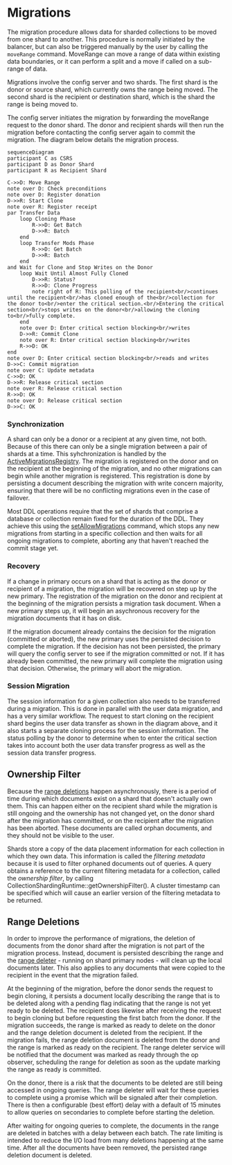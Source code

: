 # Migrations

The migration procedure allows data for sharded collections to be moved from one shard to another. This procedure is normally initiated by the balancer, but can also be triggered manually by the user by calling the `moveRange` command. MoveRange can move a range of data within existing data boundaries, or it can perform a split and a move if called on a sub-range of data.

Migrations involve the config server and two shards. The first shard is the donor or source shard, which currently owns the range being moved. The second shard is the recipient or destination shard, which is the shard the range is being moved to.

The config server initiates the migration by forwarding the moveRange request to the donor shard. The donor and recipient shards will then run the migration before contacting the config server again to commit the migration. The diagram below details the migration process.

```mermaid
sequenceDiagram
participant C as CSRS
participant D as Donor Shard
participant R as Recipient Shard

C->>D: Move Range
note over D: Check preconditions
note over D: Register donation
D->>R: Start Clone
note over R: Register receipt
par Transfer Data
    loop Cloning Phase
        R->>D: Get Batch
        D->>R: Batch
    end
    loop Transfer Mods Phase
        R->>D: Get Batch
        D->>R: Batch
    end
and Wait for Clone and Stop Writes on the Donor
    loop Wait Until Almost Fully Cloned
        D->>R: Status?
        R->>D: Clone Progress
        note right of R: This polling of the recipient<br/>continues until the recipient<br/>has cloned enough of the<br/>collection for the donor to<br/>enter the critical section.<br/>Entering the critical section<br/>stops writes on the donor<br/>allowing the cloning to<br/>fully complete.
    end
    note over D: Enter critical section blocking<br/>writes
    D->>R: Commit Clone
    note over R: Enter critical section blocking<br/>writes
    R->>D: OK
end
note over D: Enter critical section blocking<br/>reads and writes
D->>C: Commit migration
note over C: Update metadata
C->>D: OK
D->>R: Release critical section
note over R: Release critical section
R->>D: OK
note over D: Release critical section
D->>C: OK
```

### Synchronization

A shard can only be a donor or a recipient at any given time, not both. Because of this there can only be a single migration between a pair of shards at a time. This syhchronization is handled by the [ActiveMigrationsRegistry](https://github.com/mongodb/mongo/blob/r6.0.0/src/mongo/db/s/active_migrations_registry.h). The migration is registered on the donor and on the recipient at the beginning of the migration, and no other migrations can begin while another migration is registered. This registration is done by persisting a document describing the migration with write concern majority, ensuring that there will be no conflicting migrations even in the case of failover.

Most DDL operations require that the set of shards that comprise a database or collection remain fixed for the duration of the DDL. They achieve this using the [setAllowMigrations](https://github.com/mongodb/mongo/blob/r6.0.0/src/mongo/db/s/config/configsvr_set_allow_migrations_command.cpp) command, which stops any new migrations from starting in a specific collection and then waits for all ongoing migrations to complete, aborting any that haven't reached the commit stage yet.

### Recovery

If a change in primary occurs on a shard that is acting as the donor or recipient of a migration, the migration will be recovered on step up by the new primary. The registration of the migration on the donor and recipient at the beginning of the migration persists a migration task document. When a new primary steps up, it will begin an asychronous recovery for the migration documents that it has on disk.

If the migration document already contains the decision for the migration (committed or aborted), the new primary uses the persisted decision to complete the migration. If the decision has not been persisted, the primary will query the config server to see if the migration committed or not. If it has already been committed, the new primary will complete the migration using that decision. Otherwise, the primary will abort the migration.

### Session Migration

The session information for a given collection also needs to be transferred during a migration. This is done in parallel with the user data migration, and has a very similar workflow. The request to start cloning on the recipient shard begins the user data transfer as shown in the diagram above, and it also starts a separate cloning process for the session information. The status polling by the donor to determine when to enter the critical section takes into account both the user data transfer progress as well as the session data transfer progress.

## Ownership Filter

Because the [range deletions](#range-deletions) happen asynchronously, there is a period of time during which documents exist on a shard that doesn't actually own them. This can happen either on the recipient shard while the migration is still ongoing and the ownership has not changed yet, on the donor shard after the migration has committed, or on the recipient after the migration has been aborted. These documents are called orphan documents, and they should not be visible to the user.

Shards store a copy of the data placement information for each collection in which they own data. This information is called the _filtering metadata_ because it is used to filter orphaned documents out of queries. A query obtains a reference to the current filtering metadata for a collection, called the _ownership filter_, by calling CollectionShardingRuntime::getOwnershipFilter(). A cluster timestamp can be specified which will cause an earlier version of the filtering metadata to be returned.

## Range Deletions

In order to improve the performance of migrations, the deletion of documents from the donor shard after the migration is not part of the migration process. Instead, document is persisted describing the range and the [range deleter](https://github.com/mongodb/mongo/blob/r6.2.0/src/mongo/db/s/range_deleter_service.h) - running on shard primary nodes - will clean up the local documents later. This also applies to any documents that were copied to the recipient in the event that the migration failed.

At the beginning of the migration, before the donor sends the request to begin cloning, it persists a document locally describing the range that is to be deleted along with a pending flag indicating that the range is not yet ready to be deleted. The recipient does likewise after receiving the request to begin cloning but before requesting the first batch from the donor. If the migration succeeds, the range is marked as ready to delete on the donor and the range deletion document is deleted from the recipient. If the migration fails, the range deletion document is deleted from the donor and the range is marked as ready on the recipient. The range deleter service will be notified that the document was marked as ready through the op observer, scheduling the range for deletion as soon as the update marking the range as ready is committed.

On the donor, there is a risk that the documents to be deleted are still being accessed in ongoing queries. The range deleter will wait for these queries to complete using a promise which will be signaled after their completion. There is then a configurable (best effort) delay with a default of 15 minutes to allow queries on secondaries to complete before starting the deletion.

After waiting for ongoing queries to complete, the documents in the range are deleted in batches with a delay between each batch. The rate limiting is intended to reduce the I/O load from many deletions happening at the same time. After all the documents have been removed, the persisted range deletion document is deleted.
